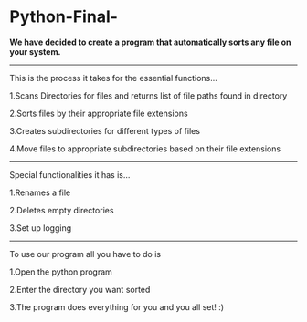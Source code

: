 # Python-Final-
**We have decided to create a program that automatically sorts any file on your system.**
_______________________________________________________________________________________________________
This is the process it takes for the essential functions...

1.Scans Directories for files and returns list of file paths found in directory

2.Sorts files by their appropriate file extensions

3.Creates subdirectories for different types of files

4.Move files to appropriate subdirectories based on their file extensions
________________________________________________________________________________________________________
Special functionalities it has is...

1.Renames a file

2.Deletes empty directories    

3.Set up logging
________________________________________________________________________________________________________
To use our program all you have to do is
    
1.Open the python program

2.Enter the directory you want sorted

3.The program does everything for you and you all set! :)
